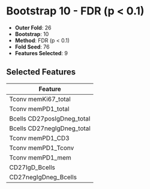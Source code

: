 # Bootstrap 10 - FDR (p < 0.1)

- **Outer Fold**: 26
- **Bootstrap**: 10
- **Method**: FDR (p < 0.1)
- **Fold Seed**: 76
- **Features Selected**: 9

## Selected Features

| Feature |
|---------|
| Tconv memKi67_total |
| Tconv memPD1_total |
| Bcells CD27posIgDneg_total |
| Bcells CD27negIgDneg_total |
| Tconv memPD1_CD3 |
| Tconv memPD1_Tconv |
| Tconv memPD1_mem |
| CD27IgD_Bcells |
| CD27negIgDneg_Bcells |
